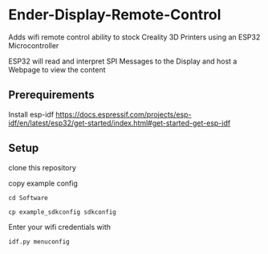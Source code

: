 # Ender-Display-Remote-Control
Adds wifi remote control ability to stock Creality 3D Printers using an ESP32 Microcontroller

ESP32 will read and interpret SPI Messages to the Display and host a Webpage to view the content

## Prerequirements
Install esp-idf
https://docs.espressif.com/projects/esp-idf/en/latest/esp32/get-started/index.html#get-started-get-esp-idf

## Setup
clone this repository

copy example config

``cd Software``

``cp example_sdkconfig sdkconfig``

Enter your wifi credentials with

``idf.py menuconfig``
